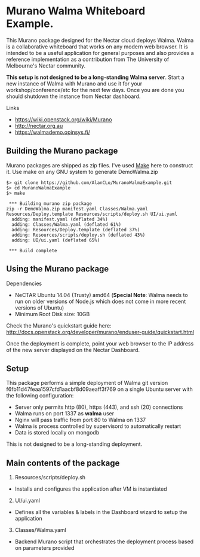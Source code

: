 # Murano Walma Whiteboard Example.

This Murano package designed for the Nectar cloud deploys Walma. Walma is a collaborative whiteboard that works on any modern web browser. It is intended to be a useful application for general purposes and also provides a reference implementation as a contribution from The University of Melbourne's Nectar community.

**This setup is not designed to be a long-standing Walma server**. Start a new instance of Walma with Murano and use it for your workshop/conference/etc for the next few days. Once you are done you should shutdown the instance from Nectar dashboard.

Links
* https://wiki.openstack.org/wiki/Murano
* http://nectar.org.au
* https://walmademo.opinsys.fi/

## Building the Murano package

Murano packages are shipped as zip files. I've used [Make](https://www.gnu.org/software/make/) here to construct it. Use make on any GNU system to generate DemoWalma.zip
```
$> git clone https://github.com/AlanCLo/MuranoWalmaExample.git
$> cd MuranoWalmaExample
$> make

 *** Building murano zip package
zip -r DemoWalma.zip manifest.yaml Classes/Walma.yaml Resources/Deploy.template Resources/scripts/deploy.sh UI/ui.yaml
  adding: manifest.yaml (deflated 34%)
  adding: Classes/Walma.yaml (deflated 61%)
  adding: Resources/Deploy.template (deflated 37%)
  adding: Resources/scripts/deploy.sh (deflated 43%)
  adding: UI/ui.yaml (deflated 65%)

 *** Build complete
```

## Using the Murano package

Dependencies
* NeCTAR Ubuntu 14.04 (Trusty) amd64 (**Special Note**: Walma needs to run on older versions of Node.js which does not come in more recent versions of Ubuntu)
* Minimum Root Disk size: 10GB

Check the Murano's quickstart guide here: http://docs.openstack.org/developer/murano/enduser-guide/quickstart.html

Once the deployment is complete, point your web browser to the IP address of the new server displayed on the Nectar Dashboard.

## Setup

This package performs a simple deployment of Walma git version f6fb11d47feaa1597cfd1aacbf8d09aeaff3f769 on a single Ubuntu server with the following configuration:
* Server only permits http (80), https (443), and ssh (20) connections
* Walma runs on port 1337 as **walma** user
* Nginx will pass traffic from port 80 to Walma on 1337
* Walma is process controlled by supervisord to automatically restart
* Data is stored locally on mongodb

This is not designed to be a long-standing deployment.

## Main contents of the package

1. Resources/scripts/deploy.sh
 * Installs and configures the application after VM is instantiated
2. UI/ui.yaml
 * Defines all the variables & labels in the Dashboard wizard to setup the application
3. Classes/Walma.yaml
 * Backend Murano script that orchestrates the deployment process based on parameters provided
